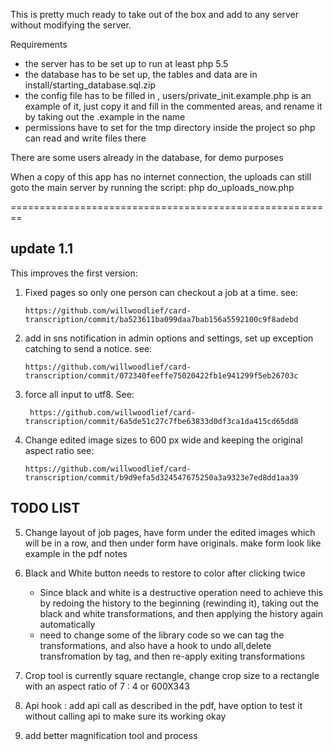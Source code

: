 This is pretty much ready to take out of the box and add to any server without modifying the server.

Requirements
* the server has to be set up to run at least php 5.5
* the database has to be set up, the tables and data are in install/starting_database.sql.zip
* the config file has to be filled in , users/private_init.example.php is an example of it, just copy it
   and fill in the commented areas, and rename it by taking out the .example in the name
* permissions have to set for the tmp directory inside the project so php can read and write files there

There are some users already in the database, for demo purposes

When a copy of this app has no internet connection, the uploads can still goto the main server by running the script:
php do_uploads_now.php

========================================================

update 1.1
------

This improves the first version:
  
  
1) Fixed pages so only one person can checkout a job at a time. see:

       https://github.com/willwoodlief/card-transcription/commit/ba523611ba099daa7bab156a5592100c9f8adebd

2) add in sns notification in admin options and settings, set up exception catching to send a notice. see:
  
       https://github.com/willwoodlief/card-transcription/commit/072340feeffe75020422fb1e941299f5eb26703c

3) force all input to utf8. See:
        
        https://github.com/willwoodlief/card-transcription/commit/6a5de51c27c7fbe63833d0df3ca1da415cd65dd8


4) Change edited image sizes to 600 px wide and keeping the original aspect ratio
  see:
  
       https://github.com/willwoodlief/card-transcription/commit/b9d9efa5d324547675250a3a9323e7ed8dd1aa39

  TODO LIST
  ---------------
5) Change layout of job pages, have form under the edited images which will be in a row, and then under form have originals. make form look like example in the pdf notes

6) Black and White button needs to restore to color after clicking twice
   * Since black and white is a destructive operation need to achieve this by redoing the history to the beginning (rewinding it), taking out the black and white transformations, and then applying the history again automatically
   * need to change some of the library code so we can tag the transformations, and also have a hook to undo all,delete transfromation by tag, and then re-apply exiting transformations

7) Crop tool is currently square rectangle, change crop size to a rectangle with an aspect ratio of 7 : 4 or 600X343

8) Api hook : add api call as described in the pdf, have option to test it without calling api to make sure its working okay

9) add better magnification tool and process
